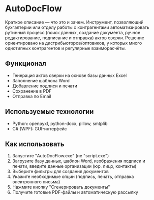 # AutoDocFlow

Краткое описание — что это и зачем.
Инструмент, позволяющий бухгалтерии или отделу работы с контрагентами автоматизировать рутинный процесс (поиск данных, создание документа, ручное редактирование, подписание и отправка) актов сверки. Решение ориентировано на дистрибьюторов/оптовиков, у которых много однотипных контрагентов и регулярные взаиморасчёты.

## Функционал
- Генерация актов сверки на основе базы данных Excel
- Заполнение шаблона Word
- Добавление подписи и печати
- Сохранение в PDF
- Отправка по Email

## Используемые технологии
- Python: openpyxl, python-docx, pillow, smtplib
- C# (WPF): GUI-интерфейс

## Как использовать
1. Запустите "AutoDocFlow.exe" (не "script.exe")
2. Загрузите базу данных, шаблон Word, изображения подписи и печати, введите данные организации (юр. лицо, контакты)
3. Выберите фильтры для создания документов
4. Укажите необходимые опции (подпись, печать, отправка электронного письма)
5. Нажмите кнопку "Сгенерировать документы"
6. Получите готовые PDF-файлы и автоматическую рассылку
